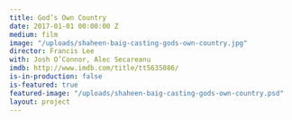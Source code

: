 ```yaml
---
title: God’s Own Country
date: 2017-01-01 00:00:00 Z
medium: film
image: "/uploads/shaheen-baig-casting-gods-own-country.jpg"
director: Francis Lee
with: Josh O’Connor, Alec Secareanu
imdb: http://www.imdb.com/title/tt5635086/
is-in-production: false
is-featured: true
featured-image: "/uploads/shaheen-baig-casting-gods-own-country.psd"
layout: project
---
```


